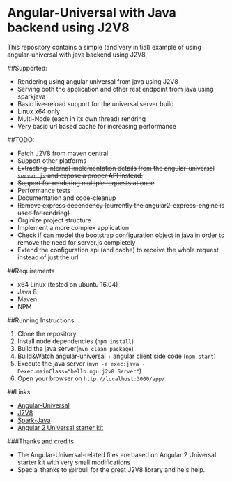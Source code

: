 # Angular-Universal with Java backend using J2V8
This repository contains a simple (and very initial) example of using angular-universal with java backend using J2V8.

##Supported:
- Rendering using angular universal from java using J2V8
- Serving both the application and other rest endpoint from java using sparkjava
- Basic live-reload support for the universal server build 
- Linux x64 only
- Multi-Node (each in its own thread) rendring
- Very basic url based cache for increasing performance 

##TODO:
- Fetch J2V8 from maven central
- Support other platforms
- ~~Extracting internal implementation details from the angular-universal `server.js` and expose a proper API instead.~~
- ~~Support for rendering multiple requests at once~~
- Performance tests 
- Documentation and code-cleanup
- ~~Remove express dependency (currently the angular2-express-engine is used for rendring)~~
- Orginize project structure
- Implement a more complex application
- Check if can model the bootstrap configuration object in java in order to remove the need for server.js completely 
- Extend the configuration api (and cache) to receive the whole request instead of just the url

##Requirements
- x64 Linux (tested on ubuntu 16.04)
- Java 8
- Maven
- NPM
 
##Running Instructions
1. Clone the repository
2. Install node dependencies (`npm install`)
3. Build the java server(`mvn clean package`)
4. Build&Watch angular-universal + angular client side code (`npm start`)
5. Execute the java server (`mvn -e exec:java -Dexec.mainClass="hello.ngu.j2v8.Server"`)
6. Open your browser on `http://localhost:3000/app/`

##Links
- [Angular-Universal](https://github.com/angular/universal)
- [J2V8](https://github.com/eclipsesource/J2V8)
- [Spark-Java](http://sparkjava.com/)
- [Angular 2 Universal starter kit](https://github.com/angular/universal-starter)

###Thanks and credits
- The Angular-Universal-related files are based on Angular 2 Universal starter kit with very small modifications
- Special thanks to @irbull for the great J2V8 library and he's help.
